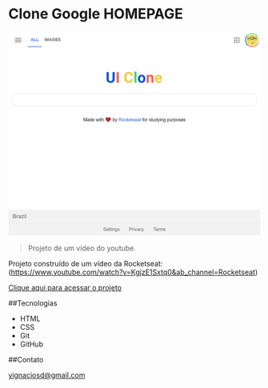 # Clone Google HOMEPAGE
![preview](./preview.png)

>Projeto de um vídeo do youtube.

Projeto construído de um vídeo da Rocketseat:
(https://www.youtube.com/watch?v=KgjzE1Sxtq0&ab_channel=Rocketseat)

[Clique aqui para acessar o projeto](https://sharted53.github.io/youtube-clone-google-homepage/)


##Tecnologias

- HTML
- CSS
- Git
- GitHub

##Contato

yignaciosd@gmail.com